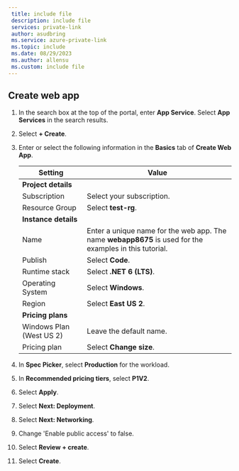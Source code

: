 ```yaml
---
 title: include file
 description: include file
 services: private-link
 author: asudbring
 ms.service: azure-private-link
 ms.topic: include
 ms.date: 08/29/2023
 ms.author: allensu
 ms.custom: include file
---
```


## Create web app

1. In the search box at the top of the portal, enter **App Service**. Select **App Services** in the search results.

2. Select **+ Create**.

3. Enter or select the following information in the **Basics** tab of **Create Web App**.

    | Setting | Value |
    | ------- | ----- |
    | **Project details** |   |
    | Subscription | Select your subscription. |
    | Resource Group | Select **test-rg**. |
    | **Instance details** |   |
    | Name | Enter a unique name for the web app. The name **webapp8675** is used for the examples in this tutorial. |
    | Publish | Select **Code**. |
    | Runtime stack | Select **.NET 6 (LTS)**. |
    | Operating System | Select **Windows**. |
    | Region | Select **East US 2**. |
    | **Pricing plans** |   |
    | Windows Plan (West US 2) | Leave the default name. |
    | Pricing plan | Select **Change size**. |
    
4. In **Spec Picker**, select **Production** for the workload.

5. In **Recommended pricing tiers**, select **P1V2**.

6. Select **Apply**.

7. Select **Next: Deployment**.

8. Select **Next: Networking**.

9. Change 'Enable public access' to false.

10. Select **Review + create**.

11. Select **Create**.
